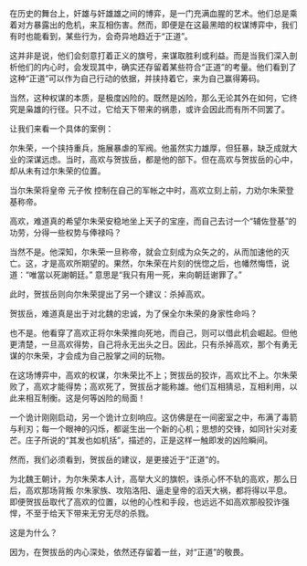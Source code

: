 

在历史的舞台上，奸雄与奸雄雄之间的博弈，是一门充满血腥的艺术。他们总是乘着对方暴露出的危机，来互相伤害。然而，即便是在这最黑暗的权谋博弈中，我们有时也能看到，某些行为，会奇异地趋近于“正道”。

这并非是说，他们会刻意打着正义的旗号，来谋取胜利或利益。而是当我们深入剖析他们的内心时，会发现其中，确实还存留着某些符合“正道”的考量。他们看到了这种“正道”可以作为自己行动的依据，并挟持着它，来为自己赢得筹码。

当然，这种权谋的本质，是极度凶险的。既然是凶险，那么无论其外在如何，它终究是枭雄的行径。只不过，它给天下带来的祸患，或许会因此而有所不同罢了。

让我们来看一个具体的案例：

尔朱荣，一个挟持重兵，施展暴虐的军阀。他虽然实力雄厚，但狂暴，缺乏成就大业的深谋远虑。当时，高欢与贺拔岳，都是他的部下。但在高欢与贺拔岳的心中，却从未有过尔朱荣的位置。

当尔朱荣将皇帝 元子攸 控制在自己的军帐之中时，高欢立刻上前，力劝尔朱荣登基称帝。

高欢，难道真的希望尔朱荣安稳地坐上天子的宝座，而自己去讨一个“辅佐登基”的功劳，分得一些权势与俸禄吗？

当然不是。他深知，尔朱荣一旦称帝，就会立刻成为众矢之的，从而加速他的灭亡。这，才是高欢所期望的。果然，尔朱荣在片刻的恍惚之后，也幡然悔悟，说道：“唯當以死謝朝廷。” 意思是“我只有用一死，来向朝廷谢罪了。”

此时，贺拔岳则向尔朱荣提出了另一个建议：杀掉高欢。

贺拔岳，难道真是出于对北魏的忠诚，为了保全尔朱荣的身家性命吗？

也不是。他看穿了高欢正将尔朱荣推向死地，而自己，则可以借此机会崛起。但他更清楚，一旦高欢得势，自己将永无出头之日。因此，只有杀掉高欢，那个有勇无谋的尔朱荣，才会成为自己股掌之间的玩物。

在这场博弈中，高欢的权谋，尔朱荣比不上；贺拔岳的狡诈，高欢比不上。尔朱荣败了，高欢才能得势；高欢死了，贺拔岳才能称雄。他们互相猜忌，互相利用，以此来相互制衡。这是何等凶险的局面！

一个诡计刚刚启动，另一个诡计立刻响应。这仿佛是在一间密室之中，布满了毒箭与利刃；每一个眼神的闪烁，都诞生出一个新的心机；思想的交锋，如同针尖对麦芒。庄子所说的“其发也如机括”，描述的，正是这样一触即发的凶险瞬间。

然而，我们必须看到，贺拔岳的建议，是更接近于“正道”的。

为北魏王朝计，为尔朱荣本人计，高举大义的旗帜，诛杀心怀不轨的高欢，那么日后，高欢那场背叛 尔朱家族、攻陷洛阳、逼走皇帝的滔天大祸，都将得以平息。即便贺拔岳取代了高欢的位置，以他的心性和手段，也远远不如高欢那般狡诈强悍，不至于给天下带来无穷无尽的杀戮。

这是为什么？

因为，在贺拔岳的内心深处，依然还存留着一丝，对“正道”的敬畏。
